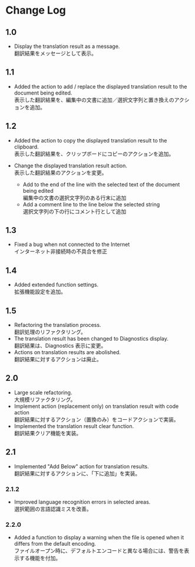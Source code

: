 # Change Log

## 1.0

- Display the translation result as a message.  
  翻訳結果をメッセージとして表示。

## 1.1

- Added the action to add / replace the displayed translation result to the document being edited.  
    表示した翻訳結果を、編集中の文書に追加／選択文字列と置き換えのアクションを追加。

## 1.2

- Added the action to copy the displayed translation result to the clipboard.  
表示した翻訳結果を、クリップボードにコピーのアクションを追加。

- Change the displayed translation result action.  
  表示した翻訳結果のアクションを変更。
  - Add to the end of the line with the selected text of the document being edited  
    編集中の文書の選択文字列のある行末に追加
  - Add a comment line to the line below the selected string  
    選択文字列の下の行にコメント行として追加

## 1.3

- Fixed a bug when not connected to the Internet  
  インターネット非接続時の不具合を修正

## 1.4

- Added extended function settings.  
  拡張機能設定を追加。

## 1.5

- Refactoring the translation process.  
  翻訳処理のリファクタリング。
- The translation result has been changed to Diagnostics display.  
  翻訳結果は、Diagnostics 表示に変更。
- Actions on translation results are abolished.  
  翻訳結果に対するアクションは廃止。

## 2.0

- Large scale refactoring.  
  大規模リファクタリング。
- Implement action (replacement only) on translation result with code action  
  翻訳結果に対するアクション（置換のみ）をコードアクションで実装。
- Implemented the translation result clear function.  
  翻訳結果クリア機能を実装。

## 2.1

- Implemented "Add Below" action for translation results.  
  翻訳結果に対するアクションに、「下に追加」を実装。

### 2.1.2

- Improved language recognition errors in selected areas.  
  選択範囲の言語認識ミスを改善。

### 2.2.0

- Added a function to display a warning when the file is opened when it differs from the default encoding.  
  ファイルオープン時に、デフォルトエンコードと異なる場合には、警告を表示する機能を付加。
